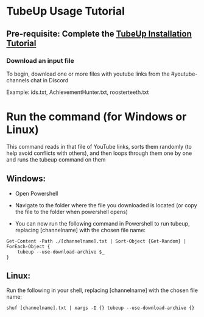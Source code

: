 # TubeUp Usage Tutorial

## Pre-requisite: Complete the [TubeUp Installation Tutorial](https://github.com/KevinFarmer/ia-verify/blob/main/tubeup_install.md)

### Download an input file
To begin, download one or more files with youtube links from the #youtube-channels chat in Discord

Example: ids.txt, AchievementHunter.txt, roosterteeth.txt

# Run the command (for Windows or Linux)

This command reads in that file of YouTube links, sorts them randomly (to help avoid conflicts with others), and then loops through them one by one and runs the tubeup command on them

## Windows:
- Open Powershell
- Navigate to the folder where the file you downloaded is located (or copy the file to the folder when powershell opens)

- You can now run the following command in Powershell to run tubeup, replacing [channelname] with the chosen file name:
	

```
Get-Content -Path ./[channelname].txt | Sort-Object {Get-Random} | ForEach-Object {
    tubeup --use-download-archive $_
}
```



## Linux:
Run the following in your shell, replacing [channelname] with the chosen file name:

`shuf [channelname].txt | xargs -I {} tubeup --use-download-archive {}`
